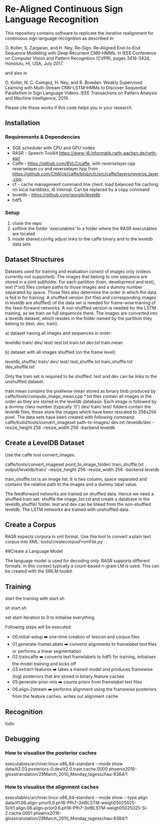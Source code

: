 
# Re-Aligned Continuous Sign Language Recognition

This repository contains software to replicate the iterative realignment for continuous sign language recognition as described in:

O. Koller, S. Zargaran, and H. Ney. Re-Sign: Re-Aligned End-to-End Sequence Modelling with Deep Recurrent CNN-HMMs. In IEEE Conference on Computer Vision and Pattern Recognition (CVPR), pages 3416-3424, Honolulu, HI, USA, July 2017.

and also in

O. Koller, N. C. Camgoz, H. Ney, and R. Bowden. Weakly Supervised Learning with Multi-Stream CNN-LSTM-HMMs to Discover Sequential Parallelism in Sign Language Videos. IEEE Transactions on Pattern Analysis and Machine Intelligence, 2019.

Please cite those works if this code helps you in your research.

## Installation

### Requirements & Dependencies

* SGE scheduler with CPU and GPU nodes
* RASR - Speech Toolkit https://www-i6.informatik.rwth-aachen.de/rwth-asr/
* Caffe - https://github.com/BVLC/caffe, with reverselayer.cpp reverselayer.cu and reverselayer.hpp from https://github.com/ChWick/caffe/blob/ctc/src/caffe/layers/reverse_layer.cpp
* cf -  cache management command line client. load balanced file caching on local harddisks, i6 internal. Can be replaced by a copy command
* leveldb - https://github.com/google/leveldb
* hdf5

### Setup

1. clone the repo
2. softlink the folder 'executables' to a folder where the RASR executables are located 
3. inside shared.config adjust links to the caffe binary and to the leveldb data sets

## Dataset Structures

Datasets used for training and evaluation consist of images only (videos currently not supported). 
The images that belong to one sequence are stored in a joint subfolder.
For each partition (train, development and test), text (\*.txt) files contain paths to those images and a dummy number separated by space.
Those files also determine the order in which the data is fed in for training.
A shuffled version (txt files and corresponding images in leveldb are shuffled) of the data set is needed for frame-wise training of the feed-forward networks.
A non shuffled version is needed for the LSTM training, as we train on full sequences there.
The images are converted into a leveldb dataset, which resides in the folder named by the partition they belong to (test, dev, train).

a) dataset having all images and sequences in order:

leveldb/
  train/
  dev/
  test/
  test.txt
  train.txt
  dev.txt
  train.mean

b) dataset with all images shuffled (on the frame level):

leveldb_shuffle/
  train/
  dev/
  test/
  test_shuffle.txt
  train_shuffle.txt
  dev_shuffle.txt

Only the train set is required to be shuffled. test and dev can be links to the unshuffled dataset.

train.mean contains the pixelwise mean stored as binary blob produced by caffe/tools/compute_image_mean.cpp
\*.txt files contain all images in the order as they are stored in the leveldb database. Each image is followed by a dummy class number (typically '0')
dev/ train/ test/ folders contain the leveldb files, those store the images which have been rescaled to 256x256 pixel. 
The data sets have been created with following command:
caffe/build/tools/convert_imageset path-to-images/ dev.txt /leveldb/dev -resize_height 256 -resize_width 256 -backend leveldb

## Create a LevelDB Dataset

Use the caffe tool convert_images. 

caffe/tools/convert_imageset point_to_image_folder/ train_shuffle.txt output/leveldb/train/ -resize_height 256 -resize_width 256 -backend leveldb

train_shuffle.txt is an image list. It is two column, space separated and contains the relative path to the images and a dummy label value. 

The feedforward networks are trained on shuffled data. Hence we need a shuffled train set: shuffle the image_list.txt and create a database in the leveldb_shuffle/ folder.
test and dev can be linked from the non-shuffled leveldb. The LSTM networks are trained with unshuffled data.


## Create a Corpus

RASR expects corpora in xml format. Use this tool to convert a plain text corpus into XML:
  tools/createcorpusFromFile.py      

##Create a Language Model

The language model is used for decoding only. RASR supports different formats. In this context typically a count-based n-gram LM is used. This can be created with the SRILM toolkit.

## Training

start the training with start.sh

sh start.sh <start-iteration> <stop-iteration>

set start-iteration to 0 to initialise everything

Following steps will be executed:

* 00.initial-setup :arrow_right: one-time creation of lexicon and corpus files
* 01.generate-frameLabels :arrow_right: converts alignments to framelabel text files or performs a linear segmentation
* 02.traincaffe :arrow_right: converts text framelabels to hdf5 for training, initialises the model training and kicks off
* 03.extract-features :arrow_right: takes a trained model and produces framewise (log) posteriors that are stored in binary feature caches
* 05.generate-prior-mix :arrow_right: counts priors from framelabel text files
* 06.align-2stream :arrow_right: performs alignment using the framewise posteriors from the feature caches. writes out alignment cache

## Recognition
todo

## Debugging

### How to visualise the posterior caches
executables/archiver.linux-x86_64-standard --mode show data/it2.03.posteriors-0.dev/it2.0.train.cache.0000 phoenix2016-glosstranslation/29March_2010_Monday_tagesschau-8384/1

### How to visualise the alignment caches
executables/archiver.linux-x86_64-standard --mode show --type align data/it1.06.align-prior0.6.ph16-Pfh7-3stBLSTM-weigh05025025-Si/it1.align.06.align-prior0.6.ph16-Pfh7-3stBLSTM-weigh05025025-Si-2.cache.0001 phoenix2016-glosstranslation/29March_2010_Monday_tagesschau-8384/1

